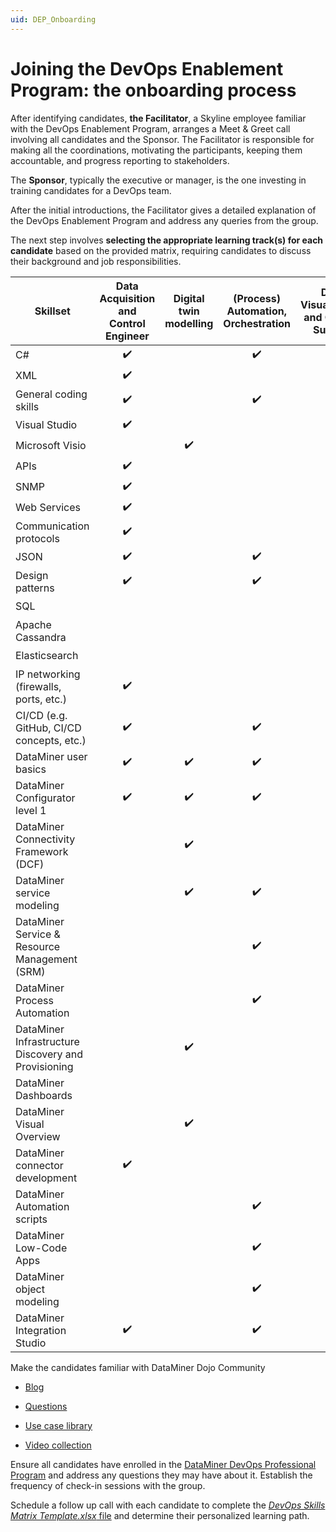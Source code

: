 ```yaml
---
uid: DEP_Onboarding
---
```


# Joining the DevOps Enablement Program: the onboarding process

After identifying candidates, **the Facilitator**, a Skyline employee familiar with the DevOps Enablement Program, arranges a Meet & Greet call involving all candidates and the Sponsor. The Facilitator is responsible for making all the coordinations, motivating the participants, keeping them accountable, and progress reporting to stakeholders.

The **Sponsor**, typically the executive or manager, is the one investing in training candidates for a DevOps team.

After the initial introductions, the Facilitator gives a detailed explanation of the DevOps Enablement Program and address any queries from the group.

The next step involves **selecting the appropriate learning track(s) for each candidate** based on the provided matrix, requiring candidates to discuss their background and job responsibilities.

| Skillset | Data Acquisition and Control Engineer | Digital twin modelling | (Process) Automation, Orchestration | Data Visualization and Control Surface | Sys Admin |
|--|:--:|:--:|:--:|:--:|:--:|
| C# | :heavy_check_mark: | | :heavy_check_mark: | | |
| XML | :heavy_check_mark: | | | | |
| General coding skills | :heavy_check_mark: | | :heavy_check_mark: | | |
| Visual Studio | :heavy_check_mark: | | | | |
| Microsoft Visio | | :heavy_check_mark: | | :heavy_check_mark: | |
| APIs | :heavy_check_mark: | | | | |
| SNMP | :heavy_check_mark: | | | | |
| Web Services | :heavy_check_mark: | | | | |
| Communication protocols | :heavy_check_mark: | | | | |
| JSON | :heavy_check_mark: | | :heavy_check_mark: | | |
| Design patterns | :heavy_check_mark: | | :heavy_check_mark: | | |
| SQL | | | | | :heavy_check_mark: |
| Apache Cassandra | | | | | :heavy_check_mark: |
| Elasticsearch | | | | | :heavy_check_mark: |
| IP networking (firewalls, ports, etc.) | :heavy_check_mark: | | | | :heavy_check_mark: |
| CI/CD (e.g. GitHub, CI/CD concepts, etc.) | :heavy_check_mark: | | :heavy_check_mark: | | |
| DataMiner user basics | :heavy_check_mark: | :heavy_check_mark: | :heavy_check_mark: | :heavy_check_mark: | :heavy_check_mark: |
| DataMiner Configurator level 1 | :heavy_check_mark: | :heavy_check_mark: | :heavy_check_mark: | :heavy_check_mark: | :heavy_check_mark: |
| DataMiner Connectivity Framework (DCF) | | :heavy_check_mark: | | | |
| DataMiner service modeling | | :heavy_check_mark: | :heavy_check_mark: | | |
| DataMiner Service & Resource Management (SRM) | | | :heavy_check_mark: | | |
| DataMiner Process Automation | | | :heavy_check_mark: | | |
| DataMiner Infrastructure Discovery and Provisioning | | :heavy_check_mark: | | | |
| DataMiner Dashboards | | | | :heavy_check_mark: | |
| DataMiner Visual Overview | | :heavy_check_mark: | | :heavy_check_mark: | |
| DataMiner connector development | :heavy_check_mark: | | | | |
| DataMiner Automation scripts | | | :heavy_check_mark: | | :heavy_check_mark: |
| DataMiner Low-Code Apps | | | :heavy_check_mark: | :heavy_check_mark: | |
| DataMiner object modeling | | | :heavy_check_mark: | | |
| DataMiner Integration Studio | :heavy_check_mark: | | :heavy_check_mark: | | |

Make the candidates familiar with DataMiner Dojo Community

- [Blog](https://community.dataminer.services/blog/)

- [Questions](https://community.dataminer.services/questions/)

- [Use case library](https://community.dataminer.services/use-cases/)

- [Video collection](https://www.youtube.com/@SkylineCommu)

Ensure all candidates have enrolled in the [DataMiner DevOps Professional Program](https://community.dataminer.services/dataminer-devops-professional-program/) and address any questions they may have about it. Establish the frequency of check-in sessions with the group.

Schedule a follow up call with each candidate to complete the [*DevOps Skills Matrix Template.xlsx* file](https://skylinebe.sharepoint.com/:x:/s/CustomerSuccessManagementPortal/EbFYhxg4icJOru6bYy7rvUYB2vFbzVdjlf6XS70NJEK60A?e=U9e5a1&wdLOR=c86F11D50-DB0D-444C-AC9F-3A38C9C7DB9F) and determine their personalized learning path.
